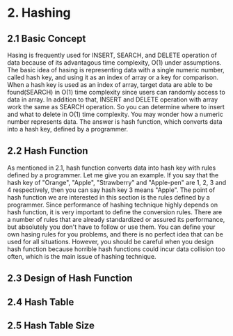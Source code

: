 # 2. Hashing

## 2.1 Basic Concept
 Hasing is frequently used for INSERT, SEARCH, and DELETE operation of data because of its advantagous time complexity, O(1) under assumptions. The basic idea of hasing is representing data with a single numeric number, called hash key, and using it as an index of array or a key for comparison. When a hash key is used as an index of array, target data are able to be found(SEARCH) in O(1) time complexity since users can randomly access to data in array. In addition to that, INSERT and DELETE operation with array work the same as SEARCH operation. So you can determine where to insert and what to delete in O(1) time complexity. You may wonder how a numeric number represents data. The answer is hash function, which converts data into a hash key, defined by a programmer.

## 2.2 Hash Function
As mentioned in 2.1, hash function converts data into hash key with rules defined by a programmer. Let me give you an example. If you say that the hash key of "Orange", "Apple", "Strawberry" and "Apple-pen" are 1, 2, 3 and 4 respectively, then you can say hash key 3 means "Apple". The point of hash function we are interested in this section is the rules defined by a programmer. Since performance of hashing technique highly depends on hash function, it is very important to define the conversion rules. There are a number of rules that are already standardized or assured its performance, but absolutely you don't have to follow or use them. You can define your own hasing rules for you problems, and there is no perfect idea that can be used for all situations. However, you should be careful when you design hash function because horrible hash functions could incur data collision too often, which is the main issue of hashing technique.

## 2.3 Design of Hash Function


## 2.4 Hash Table


## 2.5 Hash Table Size
